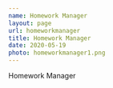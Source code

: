 ```yaml
---
name: Homework Manager
layout: page
url: homeworkmanager
title: Homework Manager
date: 2020-05-19
photo: homeworkmanager1.png
---
```


Homework Manager